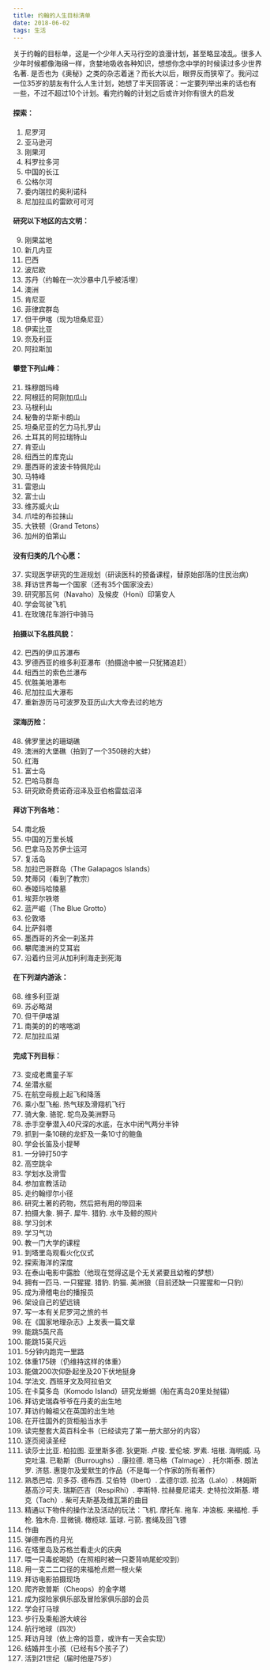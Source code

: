 ```yaml
---
title: 约翰的人生目标清单
date: 2018-06-02
tags: 生活
---
```


关于约翰的目标单，这是一个少年人天马行空的浪漫计划，甚至略显凌乱。很多人少年时候都像海绵一样，贪婪地吸收各种知识，想想你念中学的时候读过多少世界名著. 是否也为《奥秘》之类的杂志着迷？而长大以后，眼界反而狭窄了。我问过一位35岁的朋友有什么人生计划，她想了半天回答说：一定要列举出来的话也有一些，不过不超过10个计划。看完约翰的计划之后或许对你有很大的启发
<!-- more -->

#### 探索：
  1. 尼罗河
  2. 亚马逊河
  3. 刚果河
  4. 科罗拉多河
  5. 中国的长江
  6. 公格尔河
  7. 委内瑞拉的奥利诺科
  8. 尼加拉瓜的雷欧可可河

#### 研究以下地区的古文明：
  9. 刚果盆地
  10. 新几内亚
  11. 巴西
  12. 波尼欧
  13. 苏丹（约翰在一次沙暴中几乎被活埋）
  14. 澳洲
  15. 肯尼亚
  16. 菲律宾群岛
  17. 但干伊喀（现为坦桑尼亚）
  18. 伊索比亚
  19. 奈及利亚
  20. 阿拉斯加

#### 攀登下列山峰：
  21. 珠穆朗玛峰
  22. 阿根廷的阿刚加瓜山
  23. 马根利山
  24. 秘鲁的华斯卡朗山
  25. 坦桑尼亚的乞力马扎罗山
  26. 土耳其的阿拉瑞特山
  27. 肯亚山
  28. 纽西兰的库克山
  29. 墨西哥的波波卡特佩陀山
  35. 马特峰
  31. 雷恩山
  32. 富士山
  33. 维苏威火山
  34. 爪哇的布拉抹山
  35. 大铁顿（Grand Tetons）
  36. 加州的伯第山

#### 没有归类的几个心愿：
  37. 实现医学研究的生涯规划（研读医科的预备课程，替原始部落的住民治病）
  38. 拜访世界每一个国家（还有35个国家没去）
  39. 研究那瓦何（Navaho）及候皮（Honi）印第安人
  40. 学会驾驶飞机
  41. 在玫瑰花车游行中骑马

#### 拍摄以下名胜风貌：
  42. 巴西的伊瓜苏瀑布
  43. 罗德西亚的维多利亚瀑布（拍摄途中被一只犹猪追赶）
  44. 纽西兰的索色兰瀑布
  45. 优胜美地瀑布
  46. 尼加拉瓜大瀑布
  47. 重新游历马可波罗及亚历山大大帝去过的地方

#### 深海历险：
  48. 佛罗里达的珊瑚礁
  49. 澳洲的大堡礁（拍到了一个350磅的大蚌）
  50. 红海
  51. 富士岛
  52. 巴哈马群岛
  53. 研究欧奇费诺奇沼泽及亚伯格雷兹沼泽

#### 拜访下列各地：
  54. 南北极
  55. 中国的万里长城
  56. 巴拿马及苏伊士运河
  57. 复活岛
  58. 加拉巴哥群岛（The Galapagos lslands）
  59. 梵蒂冈（看到了教宗）
  60. 泰姬玛哈陵墓
  61. 埃菲尔铁塔
  62. 蓝严崛（The Blue Grotto）
  63. 伦敦塔
  64. 比萨斜塔
  65. 墨西哥的齐全一刹圣井
  66. 攀爬澳洲的艾耳岩
  67. 沿着约旦河从加利利海走到死海

#### 在下列湖内游泳：
  68. 维多利亚湖
  69. 苏必略湖
  70. 但干伊喀湖
  71. 南美的的的喀喀湖
  72. 尼加拉瓜湖

#### 完成下列目标：
  73. 变成老鹰童子军
  74. 坐潜水艇
  75. 在航空母舰上起飞和降落
  76. 乘小型飞船. 热气球及滑翔机飞行
  77. 骑大象. 骆驼. 鸵鸟及美洲野马
  78. 赤手空拳潜入40尺深的水底，在水中闭气两分半钟
  79. 抓到一条10磅的龙虾及一条10寸的鲍鱼
  80. 学会长笛及小提琴
  81. 一分钟打50字
  82. 高空跳伞
  83. 学划水及滑雪
  84. 参加宣教活动
  85. 走约翰缪尔小径
  86. 研究土著的药物，然后把有用的带回来
  87. 拍摄大象. 狮子. 犀牛. 猎豹. 水牛及鲸的照片
  88. 学习剑术
  89. 学习气功
  90. 教一门大学的课程
  91. 到塔里岛观看火化仪式
  92. 探索海洋的深度
  93. 在泰山电影中露脸（他现在觉得这是个无关紧要且幼稚的梦想）
  94. 拥有一匹马. 一只猩猩. 猎豹. 豹猫. 美洲狼（目前还缺一只猩猩和一只豹）
  95. 成为滑稽电台的播报员
  96. 架设自己的望远镜
  97. 写一本有关尼罗河之旅的书
  98. 在《国家地理杂志》上发表一篇文章
  99. 能跳5英尺高
  100. 能跳15英尺远
  101. 5分钟内跑完一里路
  102. 体重175磅（仍维持这样的体重）
  103. 能做200次仰卧起坐及20下伏地挺身
  104. 学法文. 西班牙文及阿拉伯文
  105. 在卡莫多岛（Komodo Island）研究龙蜥蜴（船在离岛20里处抛锚）
  106. 拜访史瑞森爷爷在丹麦的出生地
  107. 拜访约翰祖父在英国的出生地
  108. 在开往国外的货柜船当水手
  109. 读完整套大英百科全书（已经读完了第一册大部分的内容）
  110. 逐页阅读圣经
  111. 读莎士比亚. 柏拉图. 亚里斯多德. 狄更斯. 卢梭. 爱伦坡. 罗素. 培根. 海明威. 马克吐温. 已勒斯（Burroughs）. 康拉德. 塔马格（Talmage）. 托尔斯泰. 朗法罗. 济慈. 惠提尔及爱默生的作品（不是每一个作家的所有著作）
  112. 熟悉巴哈. 贝多芬. 德布西. 艾伯特（Ibert）. 孟德尔颂. 拉洛（Lalo）. 林姆斯基高沙可夫. 瑞斯匹吉（RespiRhi）. 李斯特. 拉赫曼尼诺夫. 史特拉汶斯基. 塔克（Tach）. 柴可夫斯基及维瓦第的曲目
  113. 精通以下物件的操作法及活动的玩法：飞机. 摩托车. 拖车. 冲浪板. 来福枪. 手枪. 独木舟. 显微镜. 橄榄球. 篮球. 弓箭. 套绳及回飞镖
  114. 作曲
  115. 弹德布西的月光
  116. 在塔里岛及苏格兰看走火的庆典
  117. 喂一只毒蛇喝奶（在照相时被一只菱背响尾蛇咬到）
  118. 用一支二二口径的来福枪点燃一根火柴
  119. 拜访电影拍摄现场
  120. 爬齐欧普斯（Cheops）的金字塔
  121. 成为探险家俱乐部及冒险家俱乐部的会员
  122. 学会打马球
  123. 步行及乘船游大峡谷
  124. 航行地球（四次）
  125. 拜访月球（依上帝的旨意，或许有一天会实现）
  126. 结婚并生小孩（已经有5个孩子了）
  127. 活到21世纪（届时他是75岁）
